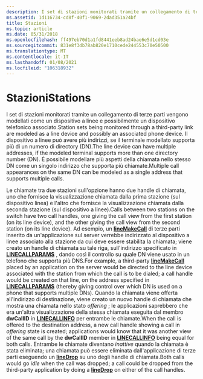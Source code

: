 ```yaml
---
description: I set di stazioni monitorati tramite un collegamento di terze parti vengono modellati come un dispositivo a linee e possibilmente un dispositivo telefonico associato.
ms.assetid: 1d116734-cd8f-40f1-9069-2dad351a24bf
title: Stazioni
ms.topic: article
ms.date: 05/31/2018
ms.openlocfilehash: ff497eb70d1a1fd8441eeb8ad24bae6e5d1cd03e
ms.sourcegitcommit: 831e8f3db78ab820e1710cede244553c70e50500
ms.translationtype: MT
ms.contentlocale: it-IT
ms.lasthandoff: 01/08/2021
ms.locfileid: "106318932"
---
```

# <a name="stations"></a><span data-ttu-id="17cd2-103">Stazioni</span><span class="sxs-lookup"><span data-stu-id="17cd2-103">Stations</span></span>

<span data-ttu-id="17cd2-104">I set di stazioni monitorati tramite un collegamento di terze parti vengono modellati come un dispositivo a linee e possibilmente un dispositivo telefonico associato.</span><span class="sxs-lookup"><span data-stu-id="17cd2-104">Station sets being monitored through a third-party link are modeled as a line device and possibly an associated phone device.</span></span> <span data-ttu-id="17cd2-105">Il dispositivo a linee può avere più indirizzi, se il terminale modellato supporta più di un numero di directory (DN).</span><span class="sxs-lookup"><span data-stu-id="17cd2-105">The line device can have multiple addresses, if the modeled terminal supports more than one directory number (DN).</span></span> <span data-ttu-id="17cd2-106">È possibile modellare più aspetti della chiamata nello stesso DN come un singolo indirizzo che supporta più chiamate.</span><span class="sxs-lookup"><span data-stu-id="17cd2-106">Multiple call appearances on the same DN can be modeled as a single address that supports multiple calls.</span></span>

<span data-ttu-id="17cd2-107">Le chiamate tra due stazioni sull'opzione hanno due handle di chiamata, uno che fornisce la visualizzazione chiamata dalla prima stazione (sul dispositivo linea) e l'altro che fornisce la visualizzazione chiamata dalla seconda stazione (sul dispositivo a linee).</span><span class="sxs-lookup"><span data-stu-id="17cd2-107">Calls between two stations on the switch have two call handles, one giving the call view from the first station (on its line device), and the other giving the call view from the second station (on its line device).</span></span> <span data-ttu-id="17cd2-108">Ad esempio, un [**lineMakeCall**](/windows/desktop/api/Tapi/nf-tapi-linemakecall) di terze parti inserito da un'applicazione sul server verrebbe indirizzato al dispositivo a linee associato alla stazione da cui deve essere stabilita la chiamata; viene creato un handle di chiamata su tale riga, sull'indirizzo specificato in [**LINECALLPARAMS**](/windows/desktop/api/Tapi/ns-tapi-linecallparams) , dando così il controllo su quale DN viene usato in un telefono che supporta più DNS.</span><span class="sxs-lookup"><span data-stu-id="17cd2-108">For example, a third-party [**lineMakeCall**](/windows/desktop/api/Tapi/nf-tapi-linemakecall) placed by an application on the server would be directed to the line device associated with the station from which the call is to be dialed; a call handle would be created on that line, on the address specified in [**LINECALLPARAMS**](/windows/desktop/api/Tapi/ns-tapi-linecallparams) (thereby giving control over which DN is used on a phone that supports multiple DNs).</span></span> <span data-ttu-id="17cd2-109">Quando la chiamata viene offerta all'indirizzo di destinazione, viene creato un nuovo handle di chiamata che mostra una chiamata nello stato *offering* ; le applicazioni saprebbero che era un'altra visualizzazione della stessa chiamata eseguita dal membro **dwCallID** in [**LINECALLINFO**](/windows/desktop/api/Tapi/ns-tapi-linecallinfo) per entrambe le chiamate.</span><span class="sxs-lookup"><span data-stu-id="17cd2-109">When the call is offered to the destination address, a new call handle showing a call in *offering* state is created; applications would know that it was another view of the same call by the **dwCallID** member in [**LINECALLINFO**](/windows/desktop/api/Tapi/ns-tapi-linecallinfo) being equal for both calls.</span></span> <span data-ttu-id="17cd2-110">Entrambe le chiamate diventano *inattive* quando la chiamata è stata eliminata; una chiamata può essere eliminata dall'applicazione di terze parti eseguendo un [**lineDrop**](/windows/desktop/api/Tapi/nf-tapi-linedrop) su uno degli handle di chiamata.</span><span class="sxs-lookup"><span data-stu-id="17cd2-110">Both calls would go *idle* when the call was dropped; a call could be dropped from the third-party application by doing a [**lineDrop**](/windows/desktop/api/Tapi/nf-tapi-linedrop) on either of the call handles.</span></span>

 

 



